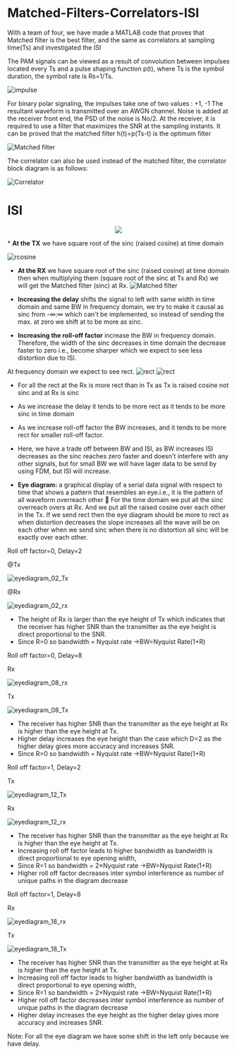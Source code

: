 # Matched-Filters-Correlators-ISI
With a team of four, we have made a MATLAB code that proves that Matched filter is the best filter, and the same as correlators at sampling time(Ts) and investigated the ISI

The PAM signals can be viewed as a result of convolution between impulses located 
every Ts and a pulse shaping function p(t), where Ts is the symbol duration, the 
symbol rate is Rs=1/Ts.

![impulse](https://user-images.githubusercontent.com/68920161/166459864-2b3b9965-5862-410f-b714-2fd2f82c660e.png)

For binary polar signaling, the impulses take one of two values : +1, -1
The resultant waveform is transmitted over an AWGN channel. Noise is added at the 
receiver front end, the PSD of the noise is No/2. At the receiver, it is required to use a 
filter that maximizes the SNR at the sampling instants. It can be proved that the 
matched filter h(t)=p(Ts-t) is the optimum filter

![Matched filter](https://user-images.githubusercontent.com/68920161/166460008-372b9571-0811-42dc-a148-1a0321e817ee.png)

The correlator can also be used instead of the matched filter, the correlator block 
diagram is as follows:

![Correlator](https://user-images.githubusercontent.com/68920161/166460175-3c5750c5-7bce-4d2f-be57-89e6dfce66c8.png)

# ISI
<p align="center">
<img src="https://user-images.githubusercontent.com/68920161/166462071-05ff7533-9a90-4fd8-aac6-3efbd5561e2e.png">
</p>
* <b>At the TX</b> we have square root of the sinc (raised cosine) at time domain

![rcosine](https://user-images.githubusercontent.com/68920161/166461844-9928cdf5-50b0-41fd-b9fb-1c6e1867b866.png)

* <b>At the RX</b> we have square root of the sinc (raised cosine) at time domain then when multiplying them (square root of the sinc at Tx and Rx) we will get the Matched filter (sinc) at Rx.
![Matched filter](https://user-images.githubusercontent.com/68920161/166462258-1156bc0d-23f3-479d-ad77-7f0d3739432a.png)

* <b>Increasing the delay</b> shifts the signal to left with same width in time domain and same BW in frequency domain, we try to make it causal as sinc from -∞:∞ which can't be implemented, so instead of sending the max. at zero we shift at to be more as sinc.
* <b>Increasing the roll-off factor</b> increase the BW in frequency domain. Therefore, the width of the sinc decreases in time domain the decrease faster to zero i.e., become sharper which we expect to see less distortion due to ISI.

At frequency domain we expect to see rect.
![rect](https://user-images.githubusercontent.com/68920161/166462714-486aba5c-65ed-4a45-9851-5020d7e86abb.png)
![rect](https://user-images.githubusercontent.com/68920161/166464325-8c3a66bf-91a6-4de5-be95-c4f140e1efb6.png)

*	For all the rect at the Rx is more rect than in Tx as Tx is raised cosine not sinc and at Rx is sinc
*	As we increase the delay it tends to be more rect as it tends to be more sinc in time domain
*	As we increase roll-off factor the BW increases, and it tends to be more rect for smaller roll-off factor.
*	Here, we have a trade off between BW and ISI, as BW increases ISI decreases as the sinc reaches zero faster and doesn't interfere with any other signals, but for small BW we will have lager data to be send by using FDM, but ISI will increase.

*	<b>Eye diagram:</b> a graphical display of a serial data signal with respect to time that shows a pattern that resembles an eye.i.e., it is the pattern of all waveform overreach other   For the time domain we put all the sinc overreach overs at Rx. And we put all the raised cosine over each other in the Tx. 
If we send rect then the eye diagram should be more to rect as when distortion decreases the slope increases all the wave will be on each other when we send sinc when there is no distortion all sinc will be exactly over each other.

Roll off factor=0, Delay=2
<p>@Tx</p>

![eyediagram_02_Tx](https://user-images.githubusercontent.com/68920161/166465502-66f97d4b-ab78-4727-9269-ee7b2b3ce730.png)
<p>@Rx</p>

![eyediagram_02_rx](https://user-images.githubusercontent.com/68920161/166465506-75260585-e13a-47c9-a8b0-4297b02ffe81.png)

* The height of Rx is larger than the eye height of Tx which indicates that the receiver has higher SNR than the transmitter as the eye height is direct proportional to the SNR.
* Since R=0 so bandwidth = Nyquist rate →BW=Nyquist Rate(1+R)

Roll off factor=0, Delay=8

Rx

![eyediagram_08_rx](https://user-images.githubusercontent.com/68920161/166466471-b79bce9c-11a2-47ab-87b8-097e1dd43529.png)

Tx

![eyediagram_08_Tx](https://user-images.githubusercontent.com/68920161/166466472-90b01316-099d-4dad-8403-c3ccc2389d3b.png)

* The receiver has higher SNR than the transmitter as the eye height at Rx is higher than the eye height at Tx.
* Higher delay increases the eye height than the case which D=2 as the higher delay gives more accuracy and increases SNR.
* Since R=0 so bandwidth = Nyquist rate →BW=Nyquist Rate(1+R)

Roll off factor=1, Delay=2

Tx

![eyediagram_12_Tx](https://user-images.githubusercontent.com/68920161/166467346-6b5b2ecd-be19-41c3-bc7a-36c9686af2d2.png)

Rx

![eyediagram_12_rx](https://user-images.githubusercontent.com/68920161/166467350-3827fd65-f78a-4f4a-918f-12cc656898c0.png)

* The receiver has higher SNR than the transmitter as the eye height at Rx is higher than the eye height at Tx.
* Increasing roll off factor leads to higher bandwidth as bandwidth is direct proportional to eye opening width,
* Since R=1 so bandwidth = 2×Nyquist rate →BW=Nyquist Rate(1+R)
* Higher roll off factor decreases inter symbol interference as number of unique paths in the diagram decrease

Roll off factor=1, Delay=8

Rx

![eyediagram_18_rx](https://user-images.githubusercontent.com/68920161/166468081-7dd9e192-3d86-4ea6-84a2-5f196956ab2e.png)

Tx

![eyediagram_18_Tx](https://user-images.githubusercontent.com/68920161/166468089-bc778284-02de-42fb-9561-7066f44731d5.png)

* The receiver has higher SNR than the transmitter as the eye height at Rx is higher than the eye height at Tx.
* Increasing roll off factor leads to higher bandwidth as bandwidth is direct proportional to eye opening width,
* Since R=1 so bandwidth = 2×Nyquist rate →BW=Nyquist Rate(1+R)
* Higher roll off factor decreases inter symbol interference as number of unique paths in the diagram decrease
* Higher delay increases the eye height as the higher delay gives more accuracy and increases SNR.


Note: For all the eye diagram we have some shift in the left only because we have delay.

